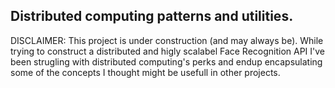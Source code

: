 ## Distributed computing patterns and utilities.

DISCLAIMER: This project is under construction (and may always be).
While trying to construct a distributed and
higly scalabel Face Recognition API I've been strugling with distributed
computing's perks and endup encapsulating some of the concepts I thought might be
usefull in other projects.

